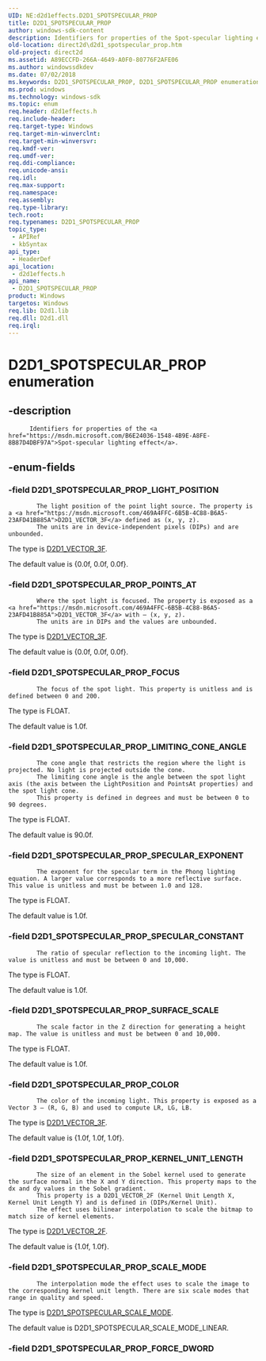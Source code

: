 ```yaml
---
UID: NE:d2d1effects.D2D1_SPOTSPECULAR_PROP
title: D2D1_SPOTSPECULAR_PROP
author: windows-sdk-content
description: Identifiers for properties of the Spot-specular lighting effect.
old-location: direct2d\d2d1_spotspecular_prop.htm
old-project: direct2d
ms.assetid: A89ECCFD-266A-4649-A0F0-80776F2AFE06
ms.author: windowssdkdev
ms.date: 07/02/2018
ms.keywords: D2D1_SPOTSPECULAR_PROP, D2D1_SPOTSPECULAR_PROP enumeration [Direct2D], D2D1_SPOTSPECULAR_PROP_COLOR, D2D1_SPOTSPECULAR_PROP_FOCUS, D2D1_SPOTSPECULAR_PROP_KERNEL_UNIT_LENGTH, D2D1_SPOTSPECULAR_PROP_LIGHT_POSITION, D2D1_SPOTSPECULAR_PROP_LIMITING_CONE_ANGLE, D2D1_SPOTSPECULAR_PROP_POINTS_AT, D2D1_SPOTSPECULAR_PROP_SCALE_MODE, D2D1_SPOTSPECULAR_PROP_SPECULAR_CONSTANT, D2D1_SPOTSPECULAR_PROP_SPECULAR_EXPONENT, D2D1_SPOTSPECULAR_PROP_SURFACE_SCALE, d2d1effects/D2D1_SPOTSPECULAR_PROP, d2d1effects/D2D1_SPOTSPECULAR_PROP_COLOR, d2d1effects/D2D1_SPOTSPECULAR_PROP_FOCUS, d2d1effects/D2D1_SPOTSPECULAR_PROP_KERNEL_UNIT_LENGTH, d2d1effects/D2D1_SPOTSPECULAR_PROP_LIGHT_POSITION, d2d1effects/D2D1_SPOTSPECULAR_PROP_LIMITING_CONE_ANGLE, d2d1effects/D2D1_SPOTSPECULAR_PROP_POINTS_AT, d2d1effects/D2D1_SPOTSPECULAR_PROP_SCALE_MODE, d2d1effects/D2D1_SPOTSPECULAR_PROP_SPECULAR_CONSTANT, d2d1effects/D2D1_SPOTSPECULAR_PROP_SPECULAR_EXPONENT, d2d1effects/D2D1_SPOTSPECULAR_PROP_SURFACE_SCALE, direct2d.d2d1_spotspecular_prop
ms.prod: windows
ms.technology: windows-sdk
ms.topic: enum
req.header: d2d1effects.h
req.include-header: 
req.target-type: Windows
req.target-min-winverclnt: 
req.target-min-winversvr: 
req.kmdf-ver: 
req.umdf-ver: 
req.ddi-compliance: 
req.unicode-ansi: 
req.idl: 
req.max-support: 
req.namespace: 
req.assembly: 
req.type-library: 
tech.root: 
req.typenames: D2D1_SPOTSPECULAR_PROP
topic_type:
 - APIRef
 - kbSyntax
api_type:
 - HeaderDef
api_location:
 - d2d1effects.h
api_name:
 - D2D1_SPOTSPECULAR_PROP
product: Windows
targetos: Windows
req.lib: D2d1.lib
req.dll: D2d1.dll
req.irql: 
---
```


# D2D1_SPOTSPECULAR_PROP enumeration


## -description



          Identifiers for properties of the <a href="https://msdn.microsoft.com/B6E24036-1548-4B9E-A8FE-8B87D4DBF97A">Spot-specular lighting effect</a>.
        


## -enum-fields




### -field D2D1_SPOTSPECULAR_PROP_LIGHT_POSITION


            The light position of the point light source. The property is a <a href="https://msdn.microsoft.com/469A4FFC-6B5B-4C88-B6A5-23AFD41B885A">D2D1_VECTOR_3F</a> defined as (x, y, z). 
            The units are in device-independent pixels (DIPs) and are unbounded.
            

The type is <a href="https://msdn.microsoft.com/469A4FFC-6B5B-4C88-B6A5-23AFD41B885A">D2D1_VECTOR_3F</a>.

The default value is {0.0f, 0.0f, 0.0f}.


### -field D2D1_SPOTSPECULAR_PROP_POINTS_AT


            Where the spot light is focused. The property is exposed as a <a href="https://msdn.microsoft.com/469A4FFC-6B5B-4C88-B6A5-23AFD41B885A">D2D1_VECTOR_3F</a> with – (x, y, z). 
            The units are in DIPs and the values are unbounded.
            

The type is <a href="https://msdn.microsoft.com/469A4FFC-6B5B-4C88-B6A5-23AFD41B885A">D2D1_VECTOR_3F</a>.

The default value is {0.0f, 0.0f, 0.0f}.


### -field D2D1_SPOTSPECULAR_PROP_FOCUS


            The focus of the spot light. This property is unitless and is defined between 0 and 200.
            

The type is FLOAT.

The default value is 1.0f.


### -field D2D1_SPOTSPECULAR_PROP_LIMITING_CONE_ANGLE


            The cone angle that restricts the region where the light is projected. No light is projected outside the cone.
            The limiting cone angle is the angle between the spot light axis (the axis between the LightPosition and PointsAt properties) and the spot light cone.
            This property is defined in degrees and must be between 0 to 90 degrees.
            

The type is FLOAT.

The default value is 90.0f.


### -field D2D1_SPOTSPECULAR_PROP_SPECULAR_EXPONENT


            The exponent for the specular term in the Phong lighting equation. A larger value corresponds to a more reflective surface. This value is unitless and must be between 1.0 and 128.
            

The type is FLOAT.

The default value is 1.0f.


### -field D2D1_SPOTSPECULAR_PROP_SPECULAR_CONSTANT


            The ratio of specular reflection to the incoming light. The value is unitless and must be between 0 and 10,000.
            

The type is FLOAT.

The default value is 1.0f.


### -field D2D1_SPOTSPECULAR_PROP_SURFACE_SCALE


            The scale factor in the Z direction for generating a height map. The value is unitless and must be between 0 and 10,000.
            

The type is FLOAT.

The default value is 1.0f.


### -field D2D1_SPOTSPECULAR_PROP_COLOR


            The color of the incoming light. This property is exposed as a Vector 3 – (R, G, B) and used to compute LR, LG, LB.
            

The type is <a href="https://msdn.microsoft.com/469A4FFC-6B5B-4C88-B6A5-23AFD41B885A">D2D1_VECTOR_3F</a>.

The default value is {1.0f, 1.0f, 1.0f}.


### -field D2D1_SPOTSPECULAR_PROP_KERNEL_UNIT_LENGTH


            The size of an element in the Sobel kernel used to generate the surface normal in the X and Y direction. This property maps to the dx and dy values in the Sobel gradient.
            This property is a D2D1_VECTOR_2F (Kernel Unit Length X, Kernel Unit Length Y) and is defined in (DIPs/Kernel Unit).
            The effect uses bilinear interpolation to scale the bitmap to match size of kernel elements.
            

The type is <a href="https://msdn.microsoft.com/DD180090-D2F4-4DF3-8652-101713C01AE4">D2D1_VECTOR_2F</a>.

The default value is {1.0f, 1.0f}.


### -field D2D1_SPOTSPECULAR_PROP_SCALE_MODE


            The interpolation mode the effect uses to scale the image to the corresponding kernel unit length. There are six scale modes that range in quality and speed.
            

The type is <a href="https://msdn.microsoft.com/6E99B62F-CDEE-4612-824E-94FE232490DF">D2D1_SPOTSPECULAR_SCALE_MODE</a>.

The default value is D2D1_SPOTSPECULAR_SCALE_MODE_LINEAR.


### -field D2D1_SPOTSPECULAR_PROP_FORCE_DWORD



